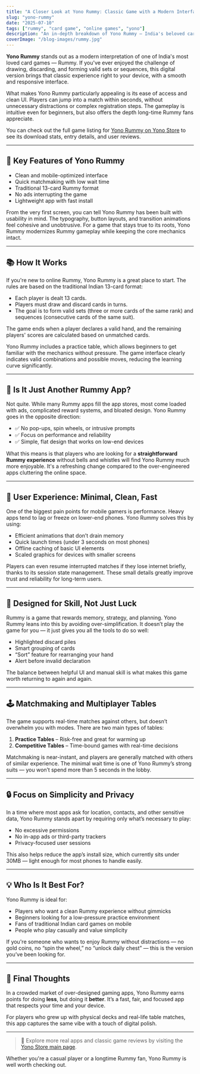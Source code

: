 ```yaml
---
title: "A Closer Look at Yono Rummy: Classic Game with a Modern Interface"
slug: "yono-rummy"
date: "2025-07-10"
tags: ["rummy", "card game", "online games", "yono"]
description: "An in-depth breakdown of Yono Rummy — India's beloved card game, reimagined for mobile."
coverImage: "/blog-images/rummy.jpg"
---
```


**Yono Rummy** stands out as a modern interpretation of one of India's most loved card games — Rummy. If you've ever enjoyed the challenge of drawing, discarding, and forming valid sets or sequences, this digital version brings that classic experience right to your device, with a smooth and responsive interface.

What makes Yono Rummy particularly appealing is its ease of access and clean UI. Players can jump into a match within seconds, without unnecessary distractions or complex registration steps. The gameplay is intuitive even for beginners, but also offers the depth long-time Rummy fans appreciate.

You can check out the full game listing for [Yono Rummy on Yono Store](https://yonostore.vercel.app/yono-rummy) to see its download stats, entry details, and user reviews.

---

## 🎯 Key Features of Yono Rummy

- Clean and mobile-optimized interface  
- Quick matchmaking with low wait time  
- Traditional 13-card Rummy format  
- No ads interrupting the game  
- Lightweight app with fast install  

From the very first screen, you can tell Yono Rummy has been built with usability in mind. The typography, button layouts, and transition animations feel cohesive and unobtrusive. For a game that stays true to its roots, Yono Rummy modernizes Rummy gameplay while keeping the core mechanics intact.

---

## 📚 How It Works

If you're new to online Rummy, Yono Rummy is a great place to start. The rules are based on the traditional Indian 13-card format:

- Each player is dealt 13 cards.
- Players must draw and discard cards in turns.
- The goal is to form valid sets (three or more cards of the same rank) and sequences (consecutive cards of the same suit).

The game ends when a player declares a valid hand, and the remaining players' scores are calculated based on unmatched cards.

Yono Rummy includes a practice table, which allows beginners to get familiar with the mechanics without pressure. The game interface clearly indicates valid combinations and possible moves, reducing the learning curve significantly.

---

## 📌 Is It Just Another Rummy App?

Not quite. While many Rummy apps fill the app stores, most come loaded with ads, complicated reward systems, and bloated design. Yono Rummy goes in the opposite direction:

- ✅ No pop-ups, spin wheels, or intrusive prompts  
- ✅ Focus on performance and reliability  
- ✅ Simple, flat design that works on low-end devices  

What this means is that players who are looking for a **straightforward Rummy experience** without bells and whistles will find Yono Rummy much more enjoyable. It's a refreshing change compared to the over-engineered apps cluttering the online space.

---

## 📱 User Experience: Minimal, Clean, Fast

One of the biggest pain points for mobile gamers is performance. Heavy apps tend to lag or freeze on lower-end phones. Yono Rummy solves this by using:

- Efficient animations that don’t drain memory  
- Quick launch times (under 3 seconds on most phones)  
- Offline caching of basic UI elements  
- Scaled graphics for devices with smaller screens  

Players can even resume interrupted matches if they lose internet briefly, thanks to its session state management. These small details greatly improve trust and reliability for long-term users.

---

## 🧠 Designed for Skill, Not Just Luck

Rummy is a game that rewards memory, strategy, and planning. Yono Rummy leans into this by avoiding over-simplification. It doesn’t play the game for you — it just gives you all the tools to do so well:

- Highlighted discard piles  
- Smart grouping of cards  
- “Sort” feature for rearranging your hand  
- Alert before invalid declaration  

The balance between helpful UI and manual skill is what makes this game worth returning to again and again.

---

## 🕹 Matchmaking and Multiplayer Tables

The game supports real-time matches against others, but doesn’t overwhelm you with modes. There are two main types of tables:

1. **Practice Tables** – Risk-free and great for warming up  
2. **Competitive Tables** – Time-bound games with real-time decisions  

Matchmaking is near-instant, and players are generally matched with others of similar experience. The minimal wait time is one of Yono Rummy’s strong suits — you won’t spend more than 5 seconds in the lobby.

---

## 🔒 Focus on Simplicity and Privacy

In a time where most apps ask for location, contacts, and other sensitive data, Yono Rummy stands apart by requiring only what’s necessary to play:

- No excessive permissions  
- No in-app ads or third-party trackers  
- Privacy-focused user sessions  

This also helps reduce the app’s install size, which currently sits under 30MB — light enough for most phones to handle easily.

---

## 💡 Who Is It Best For?

Yono Rummy is ideal for:
- Players who want a clean Rummy experience without gimmicks
- Beginners looking for a low-pressure practice environment
- Fans of traditional Indian card games on mobile
- People who play casually and value simplicity

If you're someone who wants to enjoy Rummy without distractions — no gold coins, no “spin the wheel,” no “unlock daily chest” — this is the version you’ve been looking for.

---

## 🚀 Final Thoughts

In a crowded market of over-designed gaming apps, Yono Rummy earns points for doing **less**, but doing it **better**. It’s a fast, fair, and focused app that respects your time and your device.

For players who grew up with physical decks and real-life table matches, this app captures the same vibe with a touch of digital polish.

---

> 🔗 Explore more real apps and classic game reviews by visiting the [Yono Store main page](https://yonostore.vercel.app/).

Whether you're a casual player or a longtime Rummy fan, Yono Rummy is well worth checking out.

